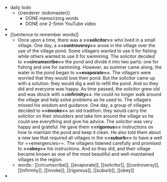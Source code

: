 - daily todo
	- {{renderer :todomaster}}
		- DONE memorizing words
		- DONE one 2-5min YouTube video
-
- [[sentence to remember words]]
	- Once upon a time, there was a **==solicitor==** who lived in a small village. One day, a **==controversy==** arose in the village over the use of the village pond. Some villagers wanted to use it for fishing while others wanted to use it for swimming.
	  The solicitor decided to **==circumscribe==** the pond and divide it into two parts: one for fishing and one for swimming. However, as summer came along, the water in the pond began to **==evaporate==**. The villagers were worried that they would lose their pond. But the solicitor came up with a solution: they would dig a well to refill the pond. And so they did and everyone was happy.
	  As time passed, the solicitor grew old and was struck with **==infirmity==**. He could no longer walk around the village and help solve problems as he used to. The villagers missed his wisdom and guidance.
	  One day, a group of villagers decided to **==invoke==** an old tradition: they would carry the solicitor on their shoulders and take him around the village so he could see everything and give his advice.
	  The solicitor was very happy and grateful. He gave them **==rigorous==** instructions on how to maintain the pond and keep it clean. He also told them about a new law that required all villages in the **==suburb==** to have a well for ==emergencies==.
	  The villagers listened carefully and promised to **==obey==** his instructions. And so they did, and their village became known as one of the most beautiful and well-maintained villages in the region.
	- words:: [[circumscribe]], [[evaporate]], [[solicitor]], [[controversy]], [[infirmity]], [[invoke]], [[rigorous]], [[suburb]], [[obey]]
-